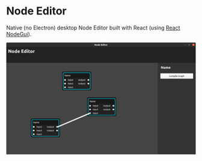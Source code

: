# Node Editor
Native (no Electron) desktop Node Editor built with React (using [React NodeGui](https://github.com/nodegui/react-nodegui)).

![Node Editor](node-editor.png)